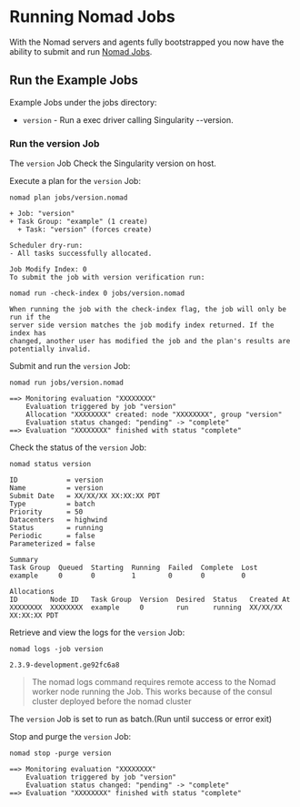 # Running Nomad Jobs

With the Nomad servers and agents fully bootstrapped you now have the ability to submit and run [Nomad Jobs](https://www.nomadproject.io/docs/operating-a-job/index.html).

## Run the Example Jobs

Example Jobs under the jobs directory:

* `version` - Run a exec driver calling Singularity --version.

### Run the version Job

The `version` Job Check the Singularity version on host.

Execute a plan for the `version` Job:

```
nomad plan jobs/version.nomad
```

```
+ Job: "version"
+ Task Group: "example" (1 create)
  + Task: "version" (forces create)

Scheduler dry-run:
- All tasks successfully allocated.

Job Modify Index: 0
To submit the job with version verification run:

nomad run -check-index 0 jobs/version.nomad

When running the job with the check-index flag, the job will only be run if the
server side version matches the job modify index returned. If the index has
changed, another user has modified the job and the plan's results are
potentially invalid.
```

Submit and run the `version` Job:

```
nomad run jobs/version.nomad
```

```
==> Monitoring evaluation "XXXXXXXX"
    Evaluation triggered by job "version"
    Allocation "XXXXXXXX" created: node "XXXXXXXX", group "version"
    Evaluation status changed: "pending" -> "complete"
==> Evaluation "XXXXXXXX" finished with status "complete"
```

Check the status of the `version` Job:

```
nomad status version
```

```
ID            = version
Name          = version
Submit Date   = XX/XX/XX XX:XX:XX PDT
Type          = batch
Priority      = 50
Datacenters   = highwind
Status        = running
Periodic      = false
Parameterized = false

Summary
Task Group  Queued  Starting  Running  Failed  Complete  Lost
example     0       0         1        0       0         0

Allocations
ID        Node ID   Task Group  Version  Desired  Status   Created At
XXXXXXXX  XXXXXXXX  example     0        run      running  XX/XX/XX XX:XX:XX PDT
```

Retrieve and view the logs for the `version` Job:

```
nomad logs -job version
```

```
2.3.9-development.ge92fc6a8
```

> The nomad logs command requires remote access to the Nomad worker node running the Job. This works because of the consul cluster deployed before the nomad cluster

The `version` Job is set to run as batch.(Run until success or error exit)

Stop and purge the `version` Job:

```
nomad stop -purge version
```

```
==> Monitoring evaluation "XXXXXXXX"
    Evaluation triggered by job "version"
    Evaluation status changed: "pending" -> "complete"
==> Evaluation "XXXXXXXX" finished with status "complete"
```
<!--
EOF!
-->
